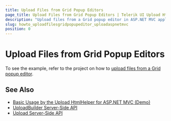 ```yaml
---
title: Upload Files from Grid Popup Editors
page_title: Upload Files from Grid Popup Editors | Telerik UI Upload HtmlHelper for ASP.NET MVC
description: "Upload files from a Grid popup editor in ASP.NET MVC applications."
slug: howto_uploadfilesgridpopupeditor_uploadaspnetmvc
position: 0
---
```


# Upload Files from Grid Popup Editors

To see the example, refer to the project on how to [upload files from a Grid popup editor](http://www.telerik.com/support/code-library/upload-in-grid-popup-editor).

## See Also

* [Basic Usage by the Upload HtmlHelper for ASP.NET MVC (Demo)](https://demos.telerik.com/aspnet-mvc/upload)
* [UploadBuilder Server-Side API](http://docs.telerik.com/aspnet-mvc/api/Kendo.Mvc.UI.Fluent/UploadBuilder)
* [Upload Server-Side API](/api/upload)
